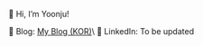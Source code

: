 👋 Hi, I’m Yoonju!

🌟 Blog: [My Blog (KOR)](https://blog.naver.com/emma_c__)\
🌟 LinkedIn: To be updated

<!---
yjecho/yjecho is a ✨ special ✨ repository because its `README.md` (this file) appears on your GitHub profile.
You can click the Preview link to take a look at your changes.
--->
